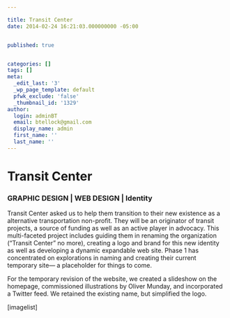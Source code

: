 ```yaml
---

title: Transit Center
date: 2014-02-24 16:21:03.000000000 -05:00


published: true


categories: []
tags: []
meta:
  _edit_last: '3'
  _wp_page_template: default
  pfwk_exclude: 'false'
  _thumbnail_id: '1329'
author:
  login: adminBT
  email: btellock@gmail.com
  display_name: admin
  first_name: ''
  last_name: ''
---
```

<h1>Transit Center</h1>
<h3>GRAPHIC DESIGN | WEB DESIGN | Identity</h3>
Transit Center asked us to help them transition to their new existence as a alternative transportation non-profit. They will be an originator of transit projects, a source of funding as well as an active player in advocacy. This multi-faceted project includes guiding them in renaming the organization (“Transit Center” no more), creating a logo and brand for this new identity as well as developing a dynamic expandable web site. Phase 1 has concentrated on explorations in naming and creating their current temporary site— a placeholder for things to come.


For the temporary revision of the website, we created a slideshow on the homepage, commissioned illustrations by Oliver Munday, and incorporated a Twitter feed. We retained the existing name, but simplified the logo.


[imagelist]
